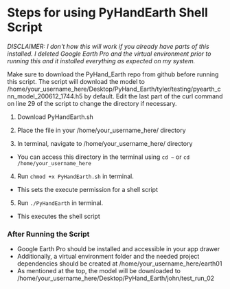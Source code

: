 # Steps for using PyHandEarth Shell Script

*DISCLAIMER: I don't how this will work if you already have parts of this installed. I deleted Google Earth Pro and the virtual environment prior to running this and it installed everything as expected on my system.*

Make sure to download the PyHand_Earth repo from github before running this script. The script will download the model to /home/your_username_here/Desktop/PyHand_Earth/tyler/testing/pyearth_cnn_model_200612_1744.h5 by default.
Edit the last part of the curl command on line 29 of the script to change the directory if necessary.

1. Download PyHandEarth.sh

2. Place the file in your /home/your_username_here/ directory

3. In terminal, navigate to /home/your_username_here/ directory
- You can access this directory in the terminal using `cd ~` or `cd /home/your_username_here`

4. Run `chmod +x PyHandEarth.sh` in terminal. 
- This sets the execute permission for a shell script

5. Run `./PyHandEarth` in terminal. 
- This executes the shell script

### After Running the Script
- Google Earth Pro should be installed and accessible in your app drawer 
- Additionally, a virtual environment folder and the needed project dependencies should be created at /home/your_username_here/earth01
- As mentioned at the top, the model will be downloaded to /home/your_username_here/Desktop/PyHand_Earth/john/test_run_02
